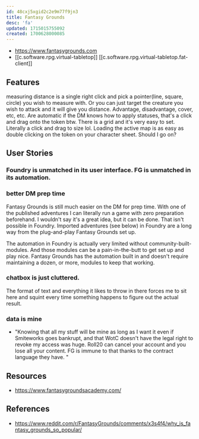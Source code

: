 ```yaml
---
id: 48cxj5xgid2c2e9m77f9jn3
title: Fantasy Grounds
desc: 'fa'
updated: 1715015755092
created: 1700628000085
---
```



- https://www.fantasygrounds.com
- [[c.software.rpg.virtual-tabletop]] [[c.software.rpg.virtual-tabletop.fat-client]] 

## Features

measuring distance is a single right click and pick a pointer(line, square, circle) you wish to measure with. Or you can just target the creature you wish to attack and it will give you distance. Advantage, disadvantage, cover, etc, etc. Are automatic if the DM knows how to apply statuses, that's a click and drag onto the token btw. There is a grid and it's very easy to set. Literally a click and drag to size lol. Loading the active map is as easy as double clicking on the token on your character sheet. Should I go on? 


## User Stories

### Foundry is unmatched in its user interface. FG is unmatched in its automation. 

### better DM prep time 

 Fantasy Grounds is still much easier on the DM for prep time. With one of the published adventures I can literally run a game with zero preparation beforehand. I wouldn't say it's a great idea, but it can be done. That isn't possible in Foundry. Imported adventures (see below) in Foundry are a long way from the plug-and-play Fantasy Grounds set up.

The automation in Foundry is actually very limited without community-built-modules. And those modules can be a pain-in-the-butt to get set up and play nice. Fantasy Grounds has the automation built in and doesn't require maintaining a dozen, or more, modules to keep that working. 

###  chatbox is just cluttered. 

The format of text and everything it likes to throw in there forces me to sit here and squint every time something happens to figure out the actual result. 

### data is mine

- "Knowing that all my stuff will be mine as long as I want it even if Smiteworks goes bankrupt, and that WotC doesn't have the legal right to revoke my access was huge. Roll20 can cancel your account and you lose all your content. FG is immune to that thanks to the contract language they have. "


## Resources

- https://www.fantasygroundsacademy.com/

## References

- https://www.reddit.com/r/FantasyGrounds/comments/x3s4f4/why_is_fantasy_grounds_so_popular/